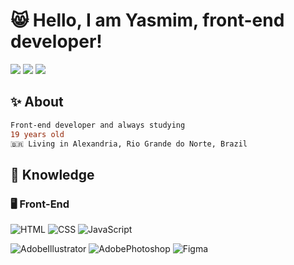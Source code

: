 <h1>😸 Hello, I am Yasmim, front-end developer!</h1>

<div>
  <p allign="center">
    <a href="https://www.linkedin.com/in/yasmim-rayane-8953b127b/" target="_blank"><img src="https://img.shields.io/badge/-Yasmim%20Rayane-0077B5?style=flat-square&logo=Linkedin&logoColor=white" target="_blank"/></a>
    <a href="https://twitter.com/ryasmim_" target="_blank"><img src="https://img.shields.io/twitter/follow/ryasmim_" target="_blank"></a>
    <a href="mailto:silva.yasmimray@gmail.com" target="_blank"><img src="https://img.shields.io/badge/-silva.yasmimray@gmail.com-D14836?style=for-the-badge-square&logo=Gmail&logoColor=white" target="_blank"/></a>
  </p>

<h2>✨ About</h2>

```diff
Front-end developer and always studying
19 years old
🇧🇷 Living in Alexandria, Rio Grande do Norte, Brazil
```

<h2>📖 Knowledge</h2>
<h3>🖥️ Front-End</h3>

![HTML](https://img.shields.io/badge/-HTML-333333?style=flat&logo=HTML5)
![CSS](https://img.shields.io/badge/-CSS-333333?style=flat&logo=CSS3&logoColor=1572B6)
![JavaScript](https://img.shields.io/badge/-JavaScript-333333?style=flat&logo=javascript)

![AdobeIllustrator](https://img.shields.io/badge/-Adobe%20Illustrator-333333?style=flat&logo=adobeillustrator)
![AdobePhotoshop](https://img.shields.io/badge/-Adobe%20Photoshop-333333?style=flat&logo=adobephotoshop)
![Figma](https://img.shields.io/badge/-Figma-333333?style=flat&logo=figma)
